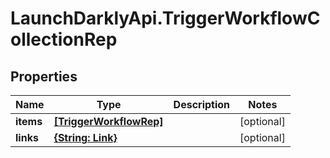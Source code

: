 # LaunchDarklyApi.TriggerWorkflowCollectionRep

## Properties

Name | Type | Description | Notes
------------ | ------------- | ------------- | -------------
**items** | [**[TriggerWorkflowRep]**](TriggerWorkflowRep.md) |  | [optional] 
**links** | [**{String: Link}**](Link.md) |  | [optional] 



